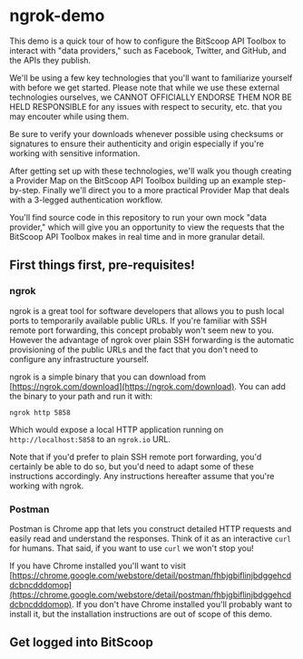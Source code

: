 # ngrok-demo

This demo is a quick tour of how to configure the BitScoop API Toolbox to interact with "data providers," such as Facebook, Twitter, and GitHub, and the APIs they publish.

We'll be using a few key technologies that you'll want to familiarize yourself with before we get started. Please note that while we use these external technologies ourselves, we CANNOT OFFICIALLY ENDORSE THEM NOR BE HELD RESPONSIBLE for any issues with respect to security, etc. that you may encouter while using them.

Be sure to verify your downloads whenever possible using checksums or signatures to ensure their authenticity and origin especially if you're working with sensitive information.

After getting set up with these technologies, we'll walk you though creating a Provider Map on the BitScoop API Toolbox building up an example step-by-step. Finally we'll direct you to a more practical Provider Map that deals with a 3-legged authentication workflow.

You'll find source code in this repository to run your own mock "data provider," which will give you an opportunity to view the requests that the BitScoop API Toolbox makes in real time and in more granular detail.

## First things first, pre-requisites!

### ngrok

ngrok is a great tool for software developers that allows you to push local ports to temporarily available public URLs. If you're familiar with SSH remote port forwarding, this concept probably won't seem new to you. However the advantage of ngrok over plain SSH forwarding is the automatic provisioning of the public URLs and the fact that you don't need to configure any infrastructure yourself.

ngrok is a simple binary that you can download from [https://ngrok.com/download](https://ngrok.com/download). You can add the binary to your path and run it with:

```
ngrok http 5858
```

Which would expose a local HTTP application running on `http://localhost:5858` to an `ngrok.io` URL.

Note that if you'd prefer to plain SSH remote port forwarding, you'd certainly be able to do so, but you'd need to adapt some of these instructions accordingly. Any instructions hereafter assume that you're working with ngrok.

### Postman

Postman is Chrome app that lets you construct detailed HTTP requests and easily read and understand the responses. Think of it as an interactive `curl` for humans. That said, if you want to use `curl` we won't stop you!

If you have Chrome installed you'll want to visit [https://chrome.google.com/webstore/detail/postman/fhbjgbiflinjbdggehcddcbncdddomop](https://chrome.google.com/webstore/detail/postman/fhbjgbiflinjbdggehcddcbncdddomop). If you don't have Chrome installed you'll probably want to install it, but the installation instructions are out of scope of this demo.


## Get logged into BitScoop
